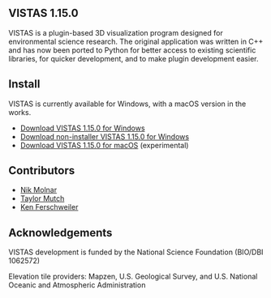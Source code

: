 ## VISTAS 1.15.0 ##

VISTAS is a plugin-based 3D visualization program designed for environmental science research. The original application
was written in C++ and has now been ported to Python for better access to existing scientific libraries, for quicker
development, and to make plugin development easier.

## Install ##

VISTAS is currently available for Windows, with a macOS version in the works.

* [Download VISTAS 1.15.0 for Windows](https://github.com/VISTAS-IVES/pyvistas/releases/download/1.15.0/VISTAS_1_15_0.exe)
* [Download non-installer VISTAS 1.15.0 for Windows](https://github.com/VISTAS-IVES/pyvistas/releases/download/1.15.0/VISTAS_NOINSTALL_1_15_0.zip)
* [Download VISTAS 1.15.0 for macOS](https://github.com/VISTAS-IVES/pyvistas/releases/download/1.15.0/VISTAS_1_15_0.dmg) (experimental)

## Contributors ##

* [Nik Molnar](https://github.com/nikmolnar)
* [Taylor Mutch](https://github.com/TaylorMutch)
* [Ken Ferschweiler](https://github.com/kennino)

## Acknowledgements ##

VISTAS development is funded by the National Science Foundation (BIO/DBI 1062572)

Elevation tile providers: Mapzen, U.S. Geological Survey, and U.S. National Oceanic and Atmospheric Administration
